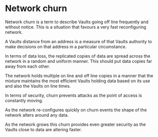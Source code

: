 # Network churn
Network churn is a term to describe Vaults going off line frequently and without notice. This is a situation that favours a very fast reconfiguring network.

A Vaults distance from an address is a measure of that Vaults authority to make decisions on that address in a particular circumstance.

In terms of data loss, the replicated copies of data are spread across the network in a random and uniform manner. This should put data copies far away from each other.

The network holds multiple on line and off line copies in a manner that the mixture maintains the most efficient Vaults holding data based on its use and also the Vaults on line times.

In terms of security, churn prevents attacks as the point of access is constantly moving.

As the network re-configures quickly on churn events the shape of the network alters around any data.

As the network grows this churn provides even greater security as the Vaults close to data are altering faster.
